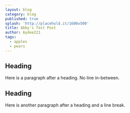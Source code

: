 ```yaml
---
layout: blog
category: blog
published: true
splash: 'http://placehold.it/1600x500'
title: Abby's Test Post
author: Aydee221
tags:
  - apples
  - pears
---
```



## Heading
Here is a paragraph after a heading. No line in-between.

## Heading

Here is another paragraph after a heading and a line break.
